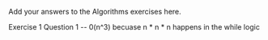 Add your answers to the Algorithms exercises here.

Exercise 1 Question 1 -- 0(n^3) becuase n * n * n happens in the while logic